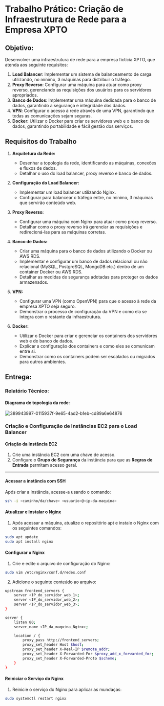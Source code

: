 # Trabalho Prático: Criação de Infraestrutura de Rede para a Empresa XPTO

## Objetivo:
Desenvolver uma infraestrutura de rede para a empresa fictícia XPTO, que atenda aos seguinte requisitos:
<ol>
  <li><b>Load Balancer</b>:  Implementar um sistema de balanceamento de carga utilizando, no mínimo, 3 máquinas para distribuir o tráfego. </li>
  <li><b>Proxy Reverso</b>: Configurar uma máquina para atuar como proxy reverso, gerenciando as requisições dos usuários para os servidores apropriados.</li>
  <li><b>Banco de Dados</b>: Implementar uma máquina dedicada para o banco de dados, garantindo a segurança e integridade dos dados. </li>
  <li><b>VPN</b>: Configurar o acesso à rede através de uma VPN, garantindo que todas as comunicações sejam seguras.</li>
  <li><b>Docker</b>: Utilizar o Docker para criar os servidores web e o banco de dados, garantindo portabilidade e fácil gestão dos serviços.</li>
</ol>

## Requisitos do Trabalho

1. **Arquitetura da Rede:**
   - Desenhar a topologia da rede, identificando as máquinas, conexões e fluxos de dados.
   - Detalhar o uso do load balancer, proxy reverso e banco de dados.

2. **Configuração do Load Balancer:**
   - Implementar um load balancer utilizando Nginx.
   - Configurar para balancear o tráfego entre, no mínimo, 3 máquinas que servirão conteúdo web.

3. **Proxy Reverso:**
   - Configurar uma máquina com Nginx para atuar como proxy reverso.
   - Detalhar como o proxy reverso irá gerenciar as requisições e redirecioná-las para as máquinas corretas.

4. **Banco de Dados:**
   - Criar uma máquina para o banco de dados utilizando o Docker ou AWS RDS.
   - Implementar e configurar um banco de dados relacional ou não relacional (MySQL, PostgreSQL, MongoDB etc.) dentro de um container Docker ou AWS RDS.
   - Detalhar as medidas de segurança adotadas para proteger os dados armazenados.

5. **VPN:**
   - Configurar uma VPN (como OpenVPN) para que o acesso à rede da empresa XPTO seja seguro.
   - Demonstrar o processo de configuração da VPN e como ela se integra com o restante da infraestrutura.

6. **Docker:**
   - Utilizar o Docker para criar e gerenciar os containers dos servidores web e do banco de dados.
   - Explicar a configuração dos containers e como eles se comunicam entre si.
   - Demonstrar como os containers podem ser escalados ou migrados para outros ambientes.

## Entrega: 

### Relatório Técnico:
#### Diagrama de topologia da rede:
![389943997-0115937f-9e65-4ad2-b1eb-cd89a6e64876](https://github.com/user-attachments/assets/a1f198c7-177c-442c-9908-174094710e78)

### Criação e Configuração de Instâncias EC2 para o Load Balancer

#### Criação da Instância EC2
1. Crie uma instância EC2 com uma chave de acesso.
2. Configure o **Grupo de Segurança** da instância para que as **Regras de Entrada** permitam acesso geral.

---

#### Acessar a instância com SSH
Após criar a instância, acesse-a usando o comando:

```bash
ssh -i <caminho/da/chave> <usuario>@<ip-da-maquina>
```

#### Atualizar e Instalar o Nginx
1. Após acessar a máquina, atualize o repositório apt e instale o Nginx com os seguintes comandos:
```bash
sudo apt update
sudo apt install nginx
```

#### Configurar o Nginx
1. Crie e edite o arquivo de configuração do Nginx:
```bash
sudo vim /etc/nginx/conf.d/redes.conf
```

2. Adicione o seguinte conteúdo ao arquivo:
```bash
upstream frontend_servers {
    server <IP_do_servidor_web_1>;
    server <IP_do_servidor_web_2>;
    server <IP_do_servidor_web_3>;
}

server {
    listen 80;
    server_name <IP_da_maquina_Nginx>;

    location / {
        proxy_pass http://frontend_servers;
        proxy_set_header Host $host;
        proxy_set_header X-Real-IP $remote_addr;
        proxy_set_header X-Forwarded-For $proxy_add_x_forwarded_for;
        proxy_set_header X-Forwarded-Proto $scheme;
    }
}
```

#### Reiniciar o Serviço do Nginx
1. Reinicie o serviço do Nginx para aplicar as mundaças:
```bash
sudo systemctl restart nginx
```

